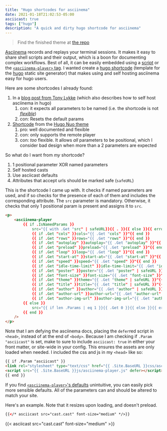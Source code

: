 ```yaml
---
title: "Hugo shortcodes for asciinema"
date: 2021-01-18T21:02:53-05:00
asciicast: true
tags: ["hugo"]
description: "A quick and dirty hugo shortcode for asciinema"
---
```


> Find the finished theme at [the repo](https://gitlab.com/hybras/hugo-asciinema)

[Asciinema](https://asciinema.org) records and replays your terminal sessions. It makes it easy to share shell scripts and their output, which is a boon for documenting complex workflows. Best of all, it can be easily embedded using a [script](https://asciinema.org/docs/embedding) or the [`<asciinema-player>` tag](https://github.com/asciinema/asciinema-player/tree/master#self-hosting-quick-start). I wanted create a [hugo shortcode](https://gohugo.io/templates/shortcode-templates) (template for the [hugo](https://gohugo.io) static site generator) that makes using and self hosting asciinema easy for hugo users.

Here are some shortcodes I already found:

1. In a [blog post from Tony Lykke](https://www.tonylykke.com/posts/2018/06/20/embedding-asciinema-casts-in-hugo/) (which also describes how to self host asciinema in hugo)
   1. con: it expects all parameters to be named (i.e. the shortcode is not [*flexible*](https://gohugo.io/templates/shortcode-templates/#positional-vs-named-parameters))
   2. con: Resets the default params
2. [Shortcode](https://github.com/laozhu/hugo-nuo/blob/master/layouts/shortcodes/asciinema.html) from the [Hugo Nuo theme](https://github.com/laozhu/hugo-nuo)
   1. pro: well documented and flexible
   2. con: only supports the remote player
   3. con: *too* flexible. It allows *all* parameters to be positional, which I consider bad design when more than a 2 parameters are expected

So what do I want from *my* shortcode?

1. 1 positional parameter XOR named parameters
2. Self hosted casts
3. Use asciicast defaults
4. Attributes that accept urls should be marked safe (`safeURL`)

This is the shortcode I came up with. It checks if named parameters are used, and if so checks for the presence of each of them and includes the corresponding attribute. The `src` parameter is mandatory. Otherwise, it checks that only 1 positional param is present and assigns it to `src`.

```html
<p>
    <asciinema-player 
        {{ if .IsNamedParams }} 
            src="{{ with .Get "src" | safeURL}}{{ . }}{{ else }}{{ errorf "missing value for 'src': %s" .Position }}{{ end }}"
            {{ if .Get "cols" }}cols="{{ .Get "cols" }}"{{ end }} 
            {{ if .Get "rows" }}rows="{{ .Get "rows" }}"{{ end }}
            {{ if .Get "autoplay" }}autoplay="{{ .Get "autoplay" }}"{{ end }}
            {{ if .Get "preload" }}preload="{{ .Get "preload" }}"{{ end }}
            {{ if .Get "loop" }}loop="{{ .Get "loop" }}"{{ end }}
            {{ if .Get "start-at" }}start-at="{{ .Get "start-at" }}"{{ end }}
            {{ if .Get "speed" }}speed="{{ .Get "speed" }}"{{ end }}
            {{ if .Get "idle-time-limit" }}idle-time-limit="{{ .Get "idle-time-limit" }}"{{ end }}
            {{ if .Get "poster" }}poster="{{ .Get "poster" | safeURL }}"{{ end }}
            {{ if .Get "font-size" }}font-size="{{ .Get "font-size" }}"{{ end }}
            {{ if .Get "theme" }}theme="{{ .Get "theme" | safeURL }}"{{ end }}
            {{ if .Get "title" }}title="{{ .Get "title" | safeURL }}"{{ end }}
            {{ if .Get "author" }}author="{{ .Get "author" | safeURL }}"{{ end }}
            {{ if .Get "author-url" }}author-url="{{ .Get "author-url" | safeURL }}"{{ end }}
            {{ if .Get "author-img-url" }}author-img-url="{{ .Get "author-img-url" | safeURL }}"{{ end }}
        {{ else }}
            src="{{ if len .Params | eq 1 }}{{ .Get 0 }}{{ else }}{{ errorf "missing value for positional param '0' (corresponds to 'src'): %s" .Position }}{{ end }}"
        {{ end }}
    />
</p>
```

Note that I am defying the asciinema docs, placing the `defer`red script in `<head>`, instead of at the end of `<body>`. Because I am checking if `.Param "asciicast"` is set, make to sure to include `asciicast: true` in either your front matter, or site-wide in your config. This ensures the assets are only loaded when needed. I included the css and js in my `<head>` like so:

```html
{{ if .Param "asciicast" }}
<link rel="stylesheet" type="text/css" href="{{ .Site.BaseURL }}css/asciinema-player.css" />
<script src="{{ .Site.BaseURL }}js/asciinema-player.js" defer></script>
{{ end }}
```

If you find [`<asciinema-player>`'s defaults](https://github.com/asciinema/asciinema-player/tree/master#asciinema-player-element-attributes) unintuitive, you can easily pick more sensible defaults. All of the parameters can and should be altered to match your site.

Here's an example. Note that it resizes upon loading, and doesn't preload.

```html
{{</* asciicast src="cast.cast" font-size="medium" */>}}
```

{{< asciicast src="cast.cast" font-size="medium" >}}
